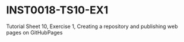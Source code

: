 # INST0018-TS10-EX1
Tutorial Sheet 10, Exercise 1, Creating a repository and publishing web pages on GitHubPages
